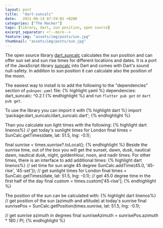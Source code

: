 ```yaml
---
layout: post
title:  "dart-suncalc"
date:   2021-08-14 07:59:02 +0200
categories: ["The Hacker"]
tags: [library, dart, sun position, open source]
excerpt_separator: <!--more-->
feature-img: "assets/img/posts/sun.jpg"
thumbnail: "assets/img/posts/sun.jpg"
---
```

The open source library [dart_suncalc][source] calculates the sun position and can offer sun set and sun rise times for different locations and dates. <!--more-->
It is a port of the JavaScript library [suncalc][js] into Dart and comes with Dart's sound null-safety.
In addition to sun position it can calculate also the position of the moon.

The easiest way to install is to add the following to the "dependencies" section of `pubspec.yaml` file:
{% highlight yaml %}
dependencies:
  dart_suncalc: ^0.2.1
{% endhighlight %}
and run `flutter pub get` or `dart pub get`.

To use the library you can import it with
{% highlight dart %}
import 'package:dart_suncalc/dart_suncalc.dart';
{% endhighlight %}

Than you calculate sun light times with the following:
{% highlight dart linenos%}
// get today's sunlight times for London
final times = SunCalc.getTimes(date, lat: 51.5, lng: -0.1);

final sunrise = times.sunrise?.toLocal();
{% endhighlight %}
Beside the sunrise time, out of the box you will get the sunset, dawn, dusk, nautical dawn, nautical dusk,
  night, goldenHour, noon, and nadir times. For other times, there is an interface to add additional times:
{% highlight dart linenos%}
// set time for sun angle 45 degree
SunCalc.addTime(45.0, '45-rise', '45-set'});
// get sunlight times for London
final times = SunCalc.getTimes(date, lat: 51.5, lng: -0.1);
// get 45.0 degree time in the first half of the day
final custom = times.custom['45-rise'];
{% endhighlight %}  


The position of the sun can be calculated with:
{% highlight dart linenos%}
// get position of the sun (azimuth and altitude) at today's sunrise
final sunrisePos = SunCalc.getPosition(times.sunrise, lat: 51.5, lng: -0.1);

// get sunrise azimuth in degrees
final sunriseAzimuth = sunrisePos.azimuth * 180 / PI;
{% endhighlight %}


[source]: https://github.com/Soroosh/dart_suncalc
[js]: https://github.com/mourner/suncalc